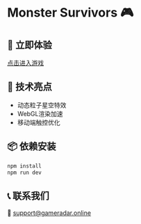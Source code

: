 # Monster Survivors 🎮

## 🚀 立即体验
[点击进入游戏](https://你的用户名.github.io/仓库名/)

## 🔧 技术亮点
- 动态粒子星空特效
- WebGL渲染加速
- 移动端触控优化

## 📦 依赖安装
```bash
npm install
npm run dev
```

## 📞 联系我们
📧 support@gameradar.online
